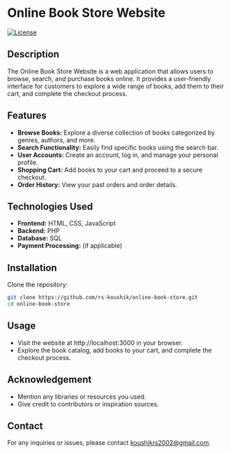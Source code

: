 # Online Book Store Website

[![License](https://img.shields.io/badge/license-MIT-blue.svg)](LICENSE)

## Description

The Online Book Store Website is a web application that allows users to browse, search, and purchase books online. It provides a user-friendly interface for customers to explore a wide range of books, add them to their cart, and complete the checkout process.

## Features

- **Browse Books:** Explore a diverse collection of books categorized by genres, authors, and more.
- **Search Functionality:** Easily find specific books using the search bar.
- **User Accounts:** Create an account, log in, and manage your personal profile.
- **Shopping Cart:** Add books to your cart and proceed to a secure checkout.
- **Order History:** View your past orders and order details.

## Technologies Used

- **Frontend:** HTML, CSS, JavaScript
- **Backend:** PHP
- **Database:** SQL
- **Payment Processing:** (if applicable)

## Installation

Clone the repository:

```bash
git clone https://github.com/rs-koushik/online-book-store.git
cd online-book-store
```
## Usage
- Visit the website at http://localhost:3000 in your browser.
- Explore the book catalog, add books to your cart, and complete the checkout process.

## Acknowledgement
- Mention any libraries or resources you used.
- Give credit to contributors or inspiration sources.

## Contact
For any inquiries or issues, please contact koushikrs2002@gmail.com.





